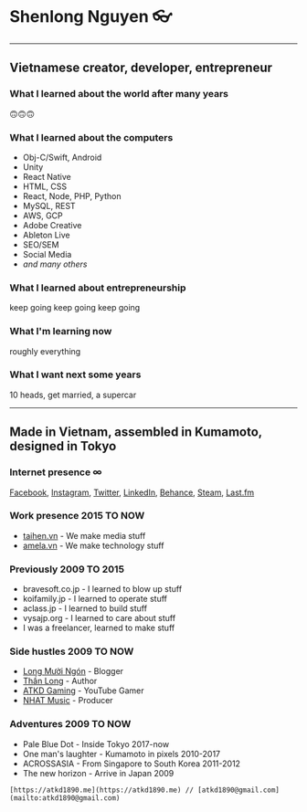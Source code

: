 # Shenlong Nguyen 👓

---

## Vietnamese creator, developer, entrepreneur

### What I learned about the world after many years
🙃🙃🙃

### What I learned about the computers
- Obj-C/Swift, Android
- Unity
- React Native
- HTML, CSS
- React, Node, PHP, Python
- MySQL, REST
- AWS, GCP
- Adobe Creative
- Ableton Live
- SEO/SEM
- Social Media
- *and many others*

### What I learned about entrepreneurship
keep going keep going keep going

### What I'm learning now
roughly everything

### What I want next some years
10 heads, get married, a supercar

---

## Made in Vietnam, assembled in Kumamoto, designed in Tokyo

### Internet presence ∞
[Facebook](https://fb.me/atkd1890), [Instagram](https://instagram.com/atkd1890), [Twitter](https://twitter.com/atkd1890), [LinkedIn](https://linkedin.com/in/atkd1890), [Behance](https://behance.net/atkd1890), [Steam](https://steamcommunity.com/id/atkd1890), [Last.fm](https://last.fm/user/atkd1890)

### Work presence 2015 TO NOW
- [taihen.vn](https://taihen.vn) - We make media stuff
- [amela.vn](https://amela.vn) - We make technology stuff

### Previously 2009 TO 2015
- bravesoft.co.jp -  I learned to blow up stuff
- koifamily.jp - I learned to operate stuff
- aclass.jp - I learned to build stuff
- vysajp.org - I learned to care about stuff
- I was a freelancer, learned to make stuff

### Side hustles 2009 TO NOW
- [Long Mười Ngón](https://fb.me/atkdvlog) - Blogger
- [Thần Long](https://fb.me/atkdfic) - Author
- [ATKD Gaming](https://fb.me/atkdgame) - YouTube Gamer
- [NHAT Music](https://fb.me/atkdmix) - Producer

### Adventures 2009 TO NOW
- Pale Blue Dot - Inside Tokyo 2017-now
- One man's laughter - Kumamoto in pixels 2010-2017
- ACROSSASIA - From Singapore to South Korea 2011-2012
- The new horizon - Arrive in Japan 2009


```
[https://atkd1890.me](https://atkd1890.me) // [atkd1890@gmail.com](mailto:atkd1890@gmail.com)
```
